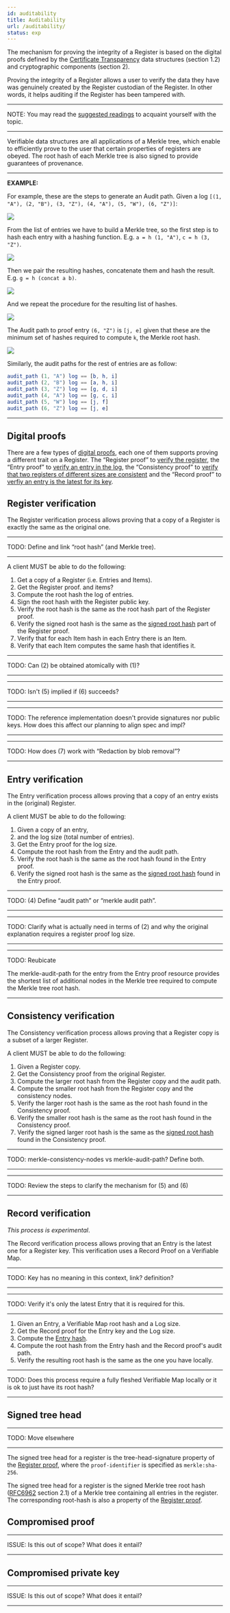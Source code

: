 ```yaml
---
id: auditability
title: Auditability
url: /auditability/
status: exp
---
```


The mechanism for proving the integrity of a Register is based on the digital
proofs defined by the [Certificate Transparency](@rfc6962) data structures
(section 1.2) and cryptographic components (section 2).

Proving the integrity of a Register allows a user to verify the data they have
was genuinely created by the Register custodian of the Register. In other
words, it helps auditing if the Register has been tampered with.

***
NOTE: You may read the [suggested readings](/introduction#suggested-readings)
to acquaint yourself with the topic.
***

Verifiable data structures are all applications of a Merkle tree, which enable
to efficiently prove to the user that certain properties of registers are
obeyed. The root hash of each Merkle tree is also signed to provide guarantees
of provenance.

***
**EXAMPLE:**

For example, these are the steps to generate an Audit path.
Given a log `[(1, "A"), (2, "B"), (3, "Z"), (4, "A"), (5, "W"), (6, "Z")]`:

![](entry-proof-1.png)

From the list of entries we have to build a Merkle tree, so the first step is
to hash each entry with a hashing function. E.g. `a = h (1, "A")`, `c = h (3, "Z")`.

![](entry-proof-2.png)

Then we pair the resulting hashes, concatenate them and hash the result. E.g.
`g = h (concat a b)`.

![](entry-proof-3.png)

And we repeat the procedure for the resulting list of hashes.

![](entry-proof-4.png)

The Audit path to proof entry `(6, "Z")` is `[j, e]` given that these are the
minimum set of hashes required to compute `k`, the Merkle root hash.

![](entry-proof-5.png)

Similarly, the audit paths for the rest of entries are as follow:

```elm
audit_path (1, "A") log == [b, h, i]
audit_path (2, "B") log == [a, h, i]
audit_path (3, "Z") log == [g, d, i]
audit_path (4, "A") log == [g, c, i]
audit_path (5, "W") log == [j, f]
audit_path (6, "Z") log == [j, e]
```

***


## Digital proofs

There are a few types of [digital proofs](/glossary/digital-proof/), each one
of them supports proving a different trait on a Register. The “Register proof”
to [verify the register](#register-verification), the “Entry proof” to [verify
an entry in the log](#entry-verification), the “Consistency proof” to [verify
that two registers of different sizes are
consistent](#consistency-verification) and the “Record proof” to [verfiy an
entry is the latest for its key](#record-verification).


## Register verification

The Register verification process allows proving that a copy of a Register is
exactly the same as the original one.

***
TODO: Define and link “root hash” (and Merkle tree).
***

A client MUST be able to do the following:

1. Get a copy of a Register (i.e. Entries and Items).
2. Get the Register proof.
   and items?
3. Compute the root hash the log of entries.
4. Sign the root hash with the Register public key.
5. Verify the root hash is the same as the root hash part of the Register
   proof.
6. Verify the signed root hash is the same as the [signed root
   hash](#signed-tree-head) part of the Register proof.
7. Verify that for each Item hash in each Entry there is an Item.
8. Verify that each Item computes the same hash that identifies it.

***
TODO: Can (2) be obtained atomically with (1)?
***

***
TODO: Isn't (5) implied if (6) succeeds?
***

***
TODO: The reference implementation doesn't provide signatures nor public keys.
How does this affect our planning to align spec and impl?
***

***
TODO: How does (7) work with “Redaction by blob removal”?
***


## Entry verification

The Entry verification process allows proving that a copy of an entry exists in
the (original) Register.

A client MUST be able to do the following:

1. Given a copy of an entry,
2. and the log size (total number of entries).
3. Get the Entry proof for the log size.
4. Compute the root hash from the Entry and the audit path.
5. Verify the root hash is the same as the root hash found in the Entry proof.
6. Verify the signed root hash is the same as the [signed root
   hash](#signed-tree-head) found in the Entry proof.

***
TODO: (4) Define “audit path” or “merkle audit path”.
***

***
TODO: Clarify what is actually need in terms of (2) and why the original
explanation requires a register proof log size.
***

***
TODO: Reubicate

The merkle-audit-path for the entry from the Entry proof resource provides the
shortest list of additional nodes in the Merkle tree required to compute the
Merkle tree root hash.
***


## Consistency verification

The Consistency verification process allows proving that a Register copy is a
subset of a larger Register.

A client MUST be able to do the following:

1. Given a Register copy.
2. Get the Consistency proof from the original Register.
3. Compute the larger root hash from the Register copy and the audit path.
4. Compute the smaller root hash from the Register copy and the consistency
   nodes.
5. Verify the larger root hash is the same as the root hash found in the
   Consistency proof.
6. Verify the smaller root hash is the same as the root hash found in the
   Consistency proof.
6. Verify the signed larger root hash is the same as the [signed root
   hash](#signed-tree-head) found in the Consistency proof.

***
TODO: merkle-consistency-nodes vs merkle-audit-path? Define both.
***

***
TODO: Review the steps to clarify the mechanism for (5) and (6)
***


## Record verification

_This process is experimental_.

The Record verification process allows proving that an Entry is the latest one
for a Register key. This verification uses a Record Proof on a Verifiable Map.

***
TODO: Key has no meaning in this context, link? definition?
***

***
TODO: Verify it's only the latest Entry that it is required for this.
***

1. Given an Entry, a Verifiable Map root hash and a Log size.
2. Get the Record proof for the Entry key and the Log size.
3. Compute the [Entry hash](/glossary/entry#hash).
4. Compute the root hash from the Entry hash and the Record proof's audit
   path.
5. Verify the resulting root hash is the same as the one you have locally.

***
TODO: Does this process require a fully fleshed Verifiable Map locally or it
is ok to just have its root hash?
***


## Signed tree head

***
TODO: Move elsewhere
***

The signed tree head for a register is the tree-head-signature property of the
[Register proof](/glossary/digital-proof#register-proof), where the `proof-identifier` is
specified as `merkle:sha-256`.

The signed tree head for a register is the signed Merkle tree root hash
([RFC6962](@rfc6962) section 2.1) of a Merkle tree containing all entries
in the register. The corresponding root-hash is also a property of the
[Register proof](/glossary/digital-proof#register-proof).


## Compromised proof

***
ISSUE: Is this out of scope? What does it entail?
***

## Compromised private key

***
ISSUE: Is this out of scope? What does it entail?
***
